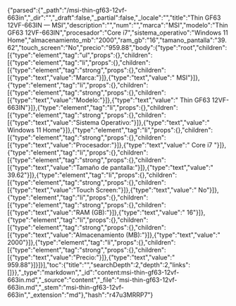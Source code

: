 {"parsed":{"_path":"/msi-thin-gf63-12vf-663in","_dir":"","_draft":false,"_partial":false,"_locale":"","title":"Thin GF63 12VF-663IN — MSI","description":"","num":"","marca":"MSI","modelo":"Thin GF63 12VF-663IN","procesador":"Core i7","sistema_operativo":"Windows 11 Home","almacenamiento_mb":"2000","ram_gb":"16","tamano_pantalla":"39.62","touch_screen":"No","precio":"959.88","body":{"type":"root","children":[{"type":"element","tag":"ul","props":{},"children":[{"type":"element","tag":"li","props":{},"children":[{"type":"element","tag":"strong","props":{},"children":[{"type":"text","value":"Marca:"}]},{"type":"text","value":" MSI"}]},{"type":"element","tag":"li","props":{},"children":[{"type":"element","tag":"strong","props":{},"children":[{"type":"text","value":"Modelo:"}]},{"type":"text","value":" Thin GF63 12VF-663IN"}]},{"type":"element","tag":"li","props":{},"children":[{"type":"element","tag":"strong","props":{},"children":[{"type":"text","value":"Sistema Operativo:"}]},{"type":"text","value":" Windows 11 Home"}]},{"type":"element","tag":"li","props":{},"children":[{"type":"element","tag":"strong","props":{},"children":[{"type":"text","value":"Procesador:"}]},{"type":"text","value":" Core i7 "}]},{"type":"element","tag":"li","props":{},"children":[{"type":"element","tag":"strong","props":{},"children":[{"type":"text","value":"Tamaño de pantalla:"}]},{"type":"text","value":" 39.62"}]},{"type":"element","tag":"li","props":{},"children":[{"type":"element","tag":"strong","props":{},"children":[{"type":"text","value":"Touch Screen:"}]},{"type":"text","value":" No"}]},{"type":"element","tag":"li","props":{},"children":[{"type":"element","tag":"strong","props":{},"children":[{"type":"text","value":"RAM (GB):"}]},{"type":"text","value":" 16"}]},{"type":"element","tag":"li","props":{},"children":[{"type":"element","tag":"strong","props":{},"children":[{"type":"text","value":"Almacenamiento (MB):"}]},{"type":"text","value":" 2000"}]},{"type":"element","tag":"li","props":{},"children":[{"type":"element","tag":"strong","props":{},"children":[{"type":"text","value":"Precio:"}]},{"type":"text","value":" 959.88"}]}]}],"toc":{"title":"","searchDepth":2,"depth":2,"links":[]}},"_type":"markdown","_id":"content:msi-thin-gf63-12vf-663in.md","_source":"content","_file":"msi-thin-gf63-12vf-663in.md","_stem":"msi-thin-gf63-12vf-663in","_extension":"md"},"hash":"r47u3MRRP7"}